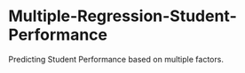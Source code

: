# Multiple-Regression-Student-Performance
Predicting Student Performance based on multiple factors.
